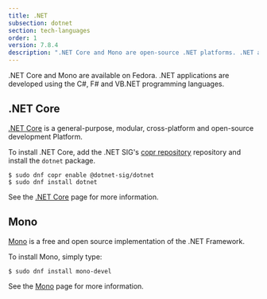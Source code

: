 ```yaml
---
title: .NET
subsection: dotnet
section: tech-languages
order: 1
version: 7.8.4
description: ".NET Core and Mono are open-source .NET platforms. .NET applications are developed using the C#, F# and VB.NET programming languages."
---
```


.NET Core and Mono are available on Fedora. .NET applications are developed using the C#, F# and VB.NET programming languages.

## .NET Core

[.NET Core](https://docs.microsoft.com/en-us/dotnet/core/) is a general-purpose, modular, cross-platform and open-source development Platform.

To install .NET Core, add the .NET SIG's [copr repository](/deployment/copr/about.html) repository and install the `dotnet` package.

```
$ sudo dnf copr enable @dotnet-sig/dotnet
$ sudo dnf install dotnet
```

See the [.NET Core](dotnet.html) page for more information.

## Mono

[Mono](http://www.mono-project.com/) is a free and open source implementation of the .NET Framework.

To install Mono, simply type:

```
$ sudo dnf install mono-devel
```

See the [Mono](mono.html) page for more information.

